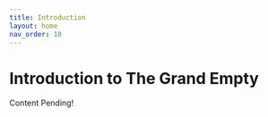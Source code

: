 ```yaml
---
title: Introduction
layout: home
nav_order: 10
---
```


# Introduction to The Grand Empty

Content Pending!


